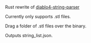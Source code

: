 Rust rewrite of [diablo4-string-parser](https://github.com/alkhdaniel/diablo-4-string-parser)

Currently only supports .stl files.

Drag a folder of .stl files over the binary.

Outputs string_list.json.
